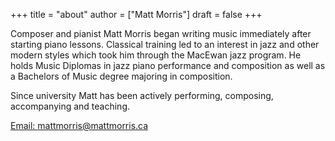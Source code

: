+++
title = "about"
author = ["Matt Morris"]
draft = false
+++

Composer and pianist Matt Morris began writing music immediately after starting
piano lessons. Classical training led to an interest in jazz and other modern
styles which took him through the MacEwan jazz program. He holds Music Diplomas
in jazz piano performance and composition as well as a Bachelors of Music degree
majoring in composition.

Since university Matt has been actively performing, composing, accompanying and teaching.

[Email: mattmorris@mattmorris.ca](mailto:mattmorris@mattmorris.ca)
